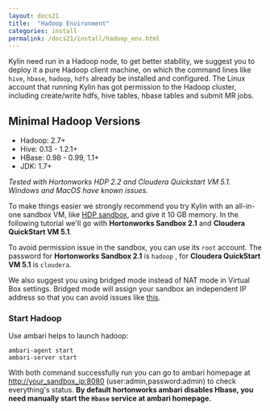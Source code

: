 ```yaml
---
layout: docs21
title:  "Hadoop Environment"
categories: install
permalink: /docs21/install/hadoop_env.html
---
```


Kylin need run in a Hadoop node, to get better stability, we suggest you to deploy it a pure Hadoop client machine, on which  the command lines like `hive`, `hbase`, `hadoop`, `hdfs` already be installed and configured. The Linux account that running Kylin has got permission to the Hadoop cluster, including create/write hdfs, hive tables, hbase tables and submit MR jobs. 

## Minimal Hadoop Versions

* Hadoop: 2.7+
* Hive: 0.13 - 1.2.1+
* HBase: 0.98 - 0.99, 1.1+
* JDK: 1.7+

_Tested with Hortonworks HDP 2.2 and Cloudera Quickstart VM 5.1. Windows and MacOS have known issues._

To make things easier we strongly recommend you try Kylin with an all-in-one sandbox VM, like [HDP sandbox](http://hortonworks.com/products/hortonworks-sandbox/), and give it 10 GB memory. In the following tutorial we'll go with **Hortonworks Sandbox 2.1** and **Cloudera QuickStart VM 5.1**. 

To avoid permission issue in the sandbox, you can use its `root` account. The password for **Hortonworks Sandbox 2.1** is `hadoop` , for **Cloudera QuickStart VM 5.1** is `cloudera`.

We also suggest you using bridged mode instead of NAT mode in Virtual Box settings. Bridged mode will assign your sandbox an independent IP address so that you can avoid issues like [this](https://github.com/KylinOLAP/Kylin/issues/12).

### Start Hadoop
Use ambari helps to launch hadoop:

```
ambari-agent start
ambari-server start
```

With both command successfully run you can go to ambari homepage at <http://your_sandbox_ip:8080> (user:admin,password:admin) to check everything's status. **By default hortonworks ambari disables Hbase, you need manually start the `Hbase` service at ambari homepage.**


 
